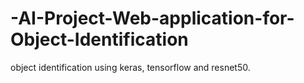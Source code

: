 # -AI-Project-Web-application-for-Object-Identification
object identification using keras, tensorflow and resnet50.
